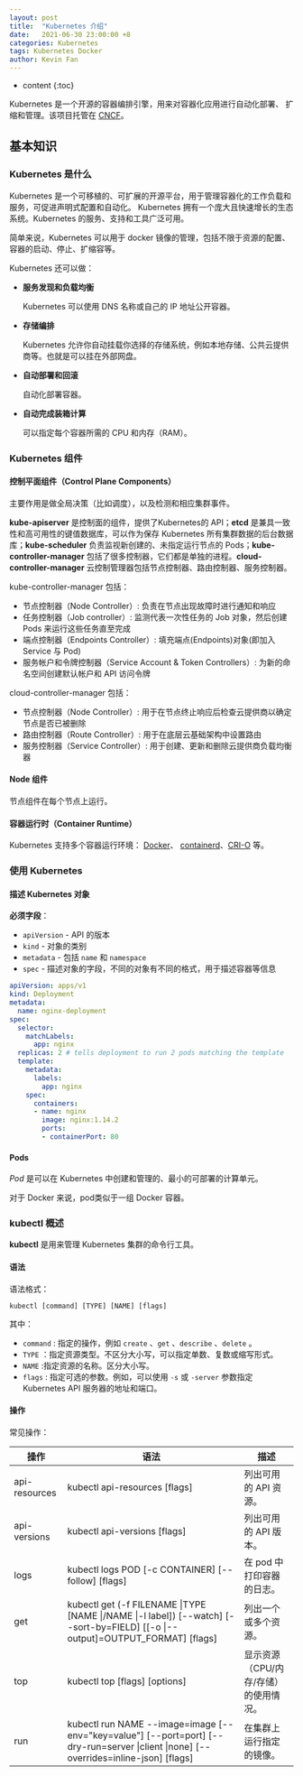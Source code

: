 ```yaml
---
layout: post
title:  "Kubernetes 介绍"
date:   2021-06-30 23:00:00 +8
categories: Kubernetes
tags: Kubernetes Docker
author: Kevin Fan
---
```


* content
{:toc}

Kubernetes 是一个开源的容器编排引擎，用来对容器化应用进行自动化部署、 扩缩和管理。该项目托管在 [CNCF](https://www.cncf.io/about)。
<!-- more -->

## 基本知识

### Kubernetes 是什么

Kubernetes 是一个可移植的、可扩展的开源平台，用于管理容器化的工作负载和服务，可促进声明式配置和自动化。 Kubernetes 拥有一个庞大且快速增长的生态系统。Kubernetes 的服务、支持和工具广泛可用。

简单来说，Kubernetes 可以用于 docker 镜像的管理，包括不限于资源的配置、容器的启动、停止、扩缩容等。

Kubernetes 还可以做：

* **服务发现和负载均衡** 

  Kubernetes 可以使用 DNS 名称或自己的 IP 地址公开容器。

* **存储编排**

  Kubernetes 允许你自动挂载你选择的存储系统，例如本地存储、公共云提供商等。也就是可以挂在外部网盘。

* **自动部署和回滚**

  自动化部署容器。

* **自动完成装箱计算**

  可以指定每个容器所需的 CPU 和内存（RAM）。

  

### Kubernetes 组件

#### 控制平面组件（Control Plane Components）

主要作用是做全局决策（比如调度），以及检测和相应集群事件。

**kube-apiserver** 是控制面的组件，提供了Kubernetes的 API；**etcd** 是兼具一致性和高可用性的键值数据库，可以作为保存 Kubernetes 所有集群数据的后台数据库；**kube-scheduler** 负责监视新创建的、未指定运行节点的 Pods；**kube-controller-manager** 包括了很多控制器，它们都是单独的进程。**cloud-controller-manager** 云控制管理器包括节点控制器、路由控制器、服务控制器。

kube-controller-manager 包括：

- 节点控制器（Node Controller）: 负责在节点出现故障时进行通知和响应
- 任务控制器（Job controller）: 监测代表一次性任务的 Job 对象，然后创建 Pods 来运行这些任务直至完成
- 端点控制器（Endpoints Controller）: 填充端点(Endpoints)对象(即加入 Service 与 Pod)
- 服务帐户和令牌控制器（Service Account & Token Controllers）: 为新的命名空间创建默认帐户和 API 访问令牌

cloud-controller-manager 包括：

- 节点控制器（Node Controller）: 用于在节点终止响应后检查云提供商以确定节点是否已被删除
- 路由控制器（Route Controller）: 用于在底层云基础架构中设置路由
- 服务控制器（Service Controller）: 用于创建、更新和删除云提供商负载均衡器

#### Node 组件

节点组件在每个节点上运行。

#### 容器运行时（Container Runtime）

Kubernetes 支持多个容器运行环境： [Docker](https://kubernetes.io/zh/docs/reference/kubectl/docker-cli-to-kubectl/)、 [containerd](https://containerd.io/docs/)、[CRI-O](https://cri-o.io/#what-is-cri-o) 等。

### 使用 Kubernetes

#### 描述 Kubernetes 对象

**必须字段**：

* `apiVersion` - API 的版本
* `kind` - 对象的类别
* `metadata` - 包括 `name` 和 `namespace` 
* `spec` - 描述对象的字段，不同的对象有不同的格式，用于描述容器等信息

```yaml
apiVersion: apps/v1
kind: Deployment
metadata:
  name: nginx-deployment
spec:
  selector:
    matchLabels:
      app: nginx
  replicas: 2 # tells deployment to run 2 pods matching the template
  template:
    metadata:
      labels:
        app: nginx
    spec:
      containers:
      - name: nginx
        image: nginx:1.14.2
        ports:
        - containerPort: 80
```

#### Pods

*Pod* 是可以在 Kubernetes 中创建和管理的、最小的可部署的计算单元。

对于 Docker 来说，pod类似于一组 Docker 容器。



### kubectl 概述

**kubectl** 是用来管理 Kubernetes 集群的命令行工具。

#### 语法

语法格式：

```shel
kubectl [command] [TYPE] [NAME] [flags]
```

其中：

* `command` : 指定的操作，例如 `create` 、`get` 、`describe` 、`delete` 。
* `TYPE` ：指定资源类型。不区分大小写，可以指定单数、复数或缩写形式。
* `NAME` :指定资源的名称。区分大小写。
* `flags` : 指定可选的参数。例如，可以使用 `-s` 或 `-server` 参数指定 Kubernetes API 服务器的地址和端口。

#### 操作

常见操作：

| 操作          | 语法                                                         | 描述                                  |
| ------------- | ------------------------------------------------------------ | ------------------------------------- |
| api-resources | kubectl api-resources  [flags]                               | 列出可用的 API 资源。                 |
| api-versions  | kubectl api-versions [flags]                                 | 列出可用的 API 版本。                 |
| logs          | kubectl logs POD [-c CONTAINER] [--follow] [flags]           | 在 pod 中打印容器的日志。             |
| get           | kubectl get (-f FILENAME \|TYPE [NAME \|/NAME \|-l label]) [--watch] [--sort-by=FIELD] [[-o \|--output]=OUTPUT_FORMAT] [flags] | 列出一个或多个资源。                  |
| top           | kubectl top [flags] [options]                                | 显示资源（CPU/内存/存储）的使用情况。 |
| run           | kubectl run NAME --image=image [--env="key=value"] [--port=port] [--dry-run=server \|client \|none] [--overrides=inline-json] [flags] | 在集群上运行指定的镜像。              |

 

